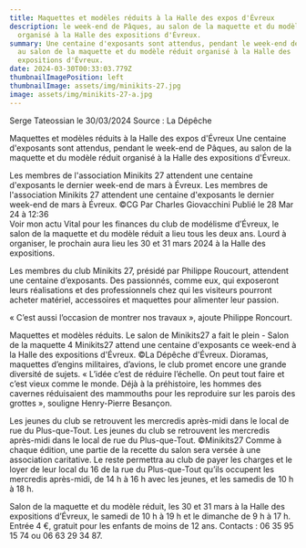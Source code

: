 ```yaml
---
title: Maquettes et modèles réduits à la Halle des expos d'Évreux
description: le week-end de Pâques, au salon de la maquette et du modèle réduit
  organisé à la Halle des expositions d'Évreux.
summary: Une centaine d'exposants sont attendus, pendant le week-end de Pâques,
  au salon de la maquette et du modèle réduit organisé à la Halle des
  expositions d'Évreux.
date: 2024-03-30T00:33:03.779Z
thumbnailImagePosition: left
thumbnailImage: assets/img/minikits-27.jpg
image: assets/img/minikits-27-a.jpg
---
```


S﻿erge Tateossian le 30/03/2024   Source : La Dépêche

Maquettes et modèles réduits à la Halle des expos d'Évreux
Une centaine d'exposants sont attendus, pendant le week-end de Pâques, au salon de la maquette et du modèle réduit organisé à la Halle des expositions d'Évreux.

Les membres de l'association Minikits 27 attendent une centaine d'exposants le dernier week-end de mars à Évreux.
Les membres de l'association Minikits 27 attendent une centaine d'exposants le dernier week-end de mars à Évreux. ©CG
Par Charles Giovacchini
Publié le 28 Mar 24 à 12:36  
Voir mon actu
Vital pour les finances du club de modélisme d’Évreux, le salon de la maquette et du modèle réduit a lieu tous les deux ans. Lourd à organiser, le prochain aura lieu les 30 et 31 mars 2024 à la Halle des expositions.

Les membres du club Minikits 27, présidé par Philippe Roucourt, attendent une centaine d’exposants. Des passionnés, comme eux, qui exposeront leurs réalisations et des professionnels chez qui les visiteurs pourront acheter matériel, accessoires et maquettes pour alimenter leur passion.

« C’est aussi l’occasion de montrer nos travaux », ajoute Philippe Roncourt.

Maquettes et modèles réduits. Le salon de Minikits27 a fait le plein  - Salon de la maquette 4
Minikits27 attend une centaine d'exposants ce week-end à la Halle des expositions d'Évreux. ©La Dépêche d'Évreux.
Dioramas, maquettes d’engins militaires, d’avions, le club promet encore une grande diversité de sujets. « L’idée c’est de réduire l’échelle. On peut tout faire et c’est vieux comme le monde. Déjà à la préhistoire, les hommes des cavernes réduisaient des mammouths pour les reproduire sur les parois des grottes », souligne Henry-Pierre Besançon.

Les jeunes du club se retrouvent les mercredis après-midi dans le local de rue du Plus-que-Tout.
Les jeunes du club se retrouvent les mercredis après-midi dans le local de rue du Plus-que-Tout. ©Minikits27
Comme à chaque édition, une partie de la recette du salon sera versée à une association caritative. Le reste permettra au club de payer les charges et le loyer de leur local du 16 de la rue du Plus-que-Tout qu’ils occupent les mercredis après-midi, de 14 h à 16 h avec les jeunes, et les samedis de 10 h à 18 h.

Salon de la maquette et du modèle réduit, les 30 et 31 mars à la Halle des expositions d’Évreux, le samedi de 10 h à 19 h et le dimanche de 9 h à 17 h. Entrée 4 €, gratuit pour les enfants de moins de 12 ans. Contacts : 06 35 95 15 74 ou 06 63 29 34 87. 